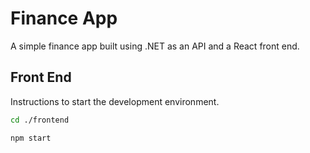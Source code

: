 # Finance App

A simple finance app built using .NET as an API and a React front end.

## Front End  

Instructions to start the development environment.  

```bash
cd ./frontend

npm start
```